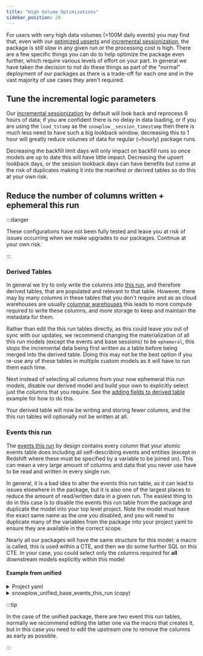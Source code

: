 ```yaml
---
title: "High Volume Optimizations"
sidebar_position: 20
---
```


For users with very high data volumes (>100M daily events) you may find that, even with our [optimized upserts](/docs/modeling-your-data/modeling-your-data-with-dbt/package-mechanics/optimized-upserts/index.md) and [incremental sessionization](/docs/modeling-your-data/modeling-your-data-with-dbt/package-mechanics/incremental-processing/index.md), the package is still slow in any given run or the processing cost is high. There are a few specific things you can do to help optimize the package even further, which require various levels of effort on your part. In general we have taken the decision to not do these things as part of the "normal" deployment of our packages as there is a trade-off for each one and in the vast majority of use cases they aren't required.

## Tune the incremental logic parameters
Our [incremental sessionization](/docs/modeling-your-data/modeling-your-data-with-dbt/package-mechanics/incremental-processing/index.md) by default will look back and reprocess 6 hours of data; if you are confident there is no delay in data loading, or if you are using the `load_tstamp` as the `snowplow__session_timestamp` then there is much less need to have such a big lookback window, decreasing this to 1 hour will greatly reduce volumes of data for regular (~hourly) package runs.

Decreasing the backfill limit days will only impact on backfill runs so once models are up to date this will have little impact. Decreasing the upsert lookback days, or the session lookback days can have benefits but come at the risk of duplicates making it into the manifest or derived tables so do this at your own risk.

## Reduce the number of columns written + ephemeral this run
:::danger

These configurations have not been fully tested and leave you at risk of issues occurring when we make upgrades to our packages. Continue at your own risk.

:::

### Derived Tables

In general we try to only write the columns into [this run](/docs/modeling-your-data/modeling-your-data-with-dbt/package-mechanics/this-run-tables/index.md), and therefore derived tables, that are populated and relevant to that table. However, there may by many columns in these tables that you don't require and as as cloud warehouses are usually [columnar warehouses](https://en.wikipedia.org/wiki/Column-oriented_DBMS) this leads to more compute required to write these columns, and more storage to keep and maintain the metadata for them.

Rather than edit the this run tables directly, as this could leave you out of sync with our updates, we recommend changing the materialization of all this run models (except the events and base sessions) to be `ephemeral`, this stops the incremental data being first written as a table before being merged into the derived table. Doing this may not be the best option if you re-use any of these tables in multiple custom models as it will have to run them each time. 

Next instead of selecting all columns from your now ephemeral this run models, disable our derived model and build your own to explicitly select just the columns that you require. See the [adding fields to derived table](/docs/modeling-your-data/modeling-your-data-with-dbt/dbt-custom-models/examples/adding-fields-to-derived-table/index.md) example for how to do this.

Your derived table will now be writing and storing fewer columns, and the this run tables will optionally not be written at all.

### Events this run

The [events this run](/docs/modeling-your-data/modeling-your-data-with-dbt/package-mechanics/this-run-tables/index.md#events-this-run) by design contains every column that your atomic events table does including all self-describing events and entities (except in Redshift where these must be specified by a variable to be joined on). This can mean a very large amount of columns and data that you never use have to be read and written in every single run. 

In general, it is a bad idea to alter the events this run table, as it can lead to issues elsewhere in the package, but it is also one of the largest places to reduce the amount of read/written data in a given run. The easiest thing to do in this case is to disable the events this run table from the package and duplicate the model into your top level project. Note the model must have the exact same name as the one you disabled, and you will need to duplicate many of the variables from the package into your project yaml to ensure they are available in the correct scope.

Nearly all our packages will have the same structure for this model; a macro is called, this is used within a CTE, and then we do some further SQL on this CTE. In your case, you could select only the columns required for **all** downstream models explicitly within this model


#### Example from unified
<details>
<summary>Project yaml</summary>

Note that any variables used in the model need to be made available in your project scope

```yaml title=dbt_project.yaml
models:
  snowplow_unified:
    base:
      scratch:
        snowplow_unified_base_events_this_run:
          +enabled: false

vars:
  my_project_name:
    snowplow__session_timestamp: ...
    ...

```
</details>


<details>
<summary>snowplow_unified_base_events_this_run (copy)</summary>
We have removed the vast majority of the code from the original model code. The changes are the addition of the `default_cte` and then the selection of specific columns below.

```jinja2 title=models/snowplow_custom/snowplow_unified_base_events_this_run
...
with base_query as (
  {{ base_events_query }}
)

default_cte as (
  select
    *
    -- extract commonly used contexts / sdes (prefixed)
    {{ snowplow_unified.get_web_page_context_fields() }}
    {{ snowplow_unified.get_iab_context_fields() }}
    {{ snowplow_unified.get_ua_context_fields() }}
    {{ snowplow_unified.get_yauaa_context_fields() }}
    {{ snowplow_unified.get_browser_context_fields() }}
    {{ snowplow_unified.get_screen_view_event_fields() }}
    {{ snowplow_unified.get_session_context_fields() }}
    {{ snowplow_unified.get_mobile_context_fields() }}
    {{ snowplow_unified.get_geo_context_fields() }}
    {{ snowplow_unified.get_app_context_fields() }}
    {{ snowplow_unified.get_screen_context_fields() }}
    {{ snowplow_unified.get_deep_link_context_fields() }}
    {{ snowplow_unified.get_app_error_event_fields() }}
    {{ snowplow_unified.get_screen_summary_context_fields() }}


  {% if var('snowplow__enable_consent', false) -%}
    {{ snowplow_unified.get_consent_event_fields() }}
    {{ snowplow_unified.get_cmp_visible_event_fields() }}
  {% endif -%}

  {% if var('snowplow__enable_cwv', false) -%}
    {{ snowplow_unified.get_cwv_fields() }}
  {% endif -%}
  from base_query
)

select
  ... -- your specific columns here
from 
  default_cte

```

</details>

:::tip

In the case of the unified package, there are two event this run tables, normally we recommend editing the latter one via the macro that creates it, but in this case you need to edit the upstream one to remove the columns as early as possible.

:::
